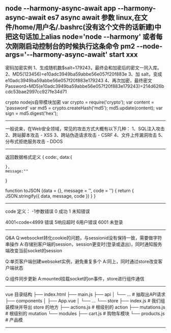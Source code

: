 node --harmony-async-await app
--harmony-async-await es7 async await 参数
linux,在文件/home/用户名/.bashrc(没有这个文件的话新建)中把这句话加上alias node='node --harmony'
或者每次刚刚启动控制台的时候执行这条命令
pm2 --node-args='--harmony-async-await' start xxx
------------------------
密码加密实例
1、生成随机数$salt=179243，最终会和加密后的密文一同入库。
2、MD5(123456)=e10adc3949ba59abbe56e057f20f883e
3、加 salt，变成e10adc3949ba59abbe56e057f20f883e179243
4、再次加密，最终密文Password=MD5(e10adc3949ba59abbe56e057f20f883e179243)=214d626bcdc53bae2997cc927fe34d71

crypto nodejs自带模块加密
var crypto = require('crypto');
var content = 'password'
var md5 = crypto.createHash('md5');
md5.update(content);
var sign = md5.digest('hex');

------------------------

一般说来，在Web安全领域，常见的攻击方式大概有以下几种：
1、SQL注入攻击
2、跨站脚本攻击 - XSS
3、跨站伪造请求攻击 - CSRF
4、文件上传漏洞攻击
5、分布式拒绝服务攻击 - DDOS


------------------------
返回数据格式定义
{
    code:,
    data:{

    },
    message:""
}


function toJSON (data = {}, message = '', code = '') {
    return {
        JSON.stringify({ data, message, code })
    }
}

-------------------


code 定义：
-1参数错误
0 成功
1 未知错误

4001<code<4999 错误 
5响应超时
6用户错误 6001 未登录

---------------------------------------

Q&A
Q:websocket转化cookie的问题，与sessionid没有保持一致，需要做字符串操作
A:存储别客户端的session，session更变时(登录或退出)，同时通知服务端改变当前socket的session

Q:单页客户端创建websoket实例，避免重复多个
A:同上，同时通过store改变客户端状态

Q:组件同步更新
A:mounted挂载socket的on事件，store进行组件通信

---------------------------------------

vue 目录结构
├── index.html
├── main.js
├── api
│   └── ... # 抽取出API请求
├── components
│   ├── App.vue
│   └── ...
└── store
    ├── index.js          # 我们组装模块并导出 store 的地方
    ├── actions.js        # 根级别的 action
    ├── mutations.js      # 根级别的 mutation
    └── modules
        ├── cart.js       # 购物车模块
        └── products.js   # 产品模

---------------------------------------

